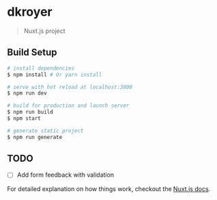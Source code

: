 # dkroyer

> Nuxt.js project

## Build Setup

``` bash
# install dependencies
$ npm install # Or yarn install

# serve with hot reload at localhost:3000
$ npm run dev

# build for production and launch server
$ npm run build
$ npm start

# generate static project
$ npm run generate
```
## TODO
- [ ] Add form feedback with validation

For detailed explanation on how things work, checkout the [Nuxt.js docs](https://github.com/nuxt/nuxt.js).
